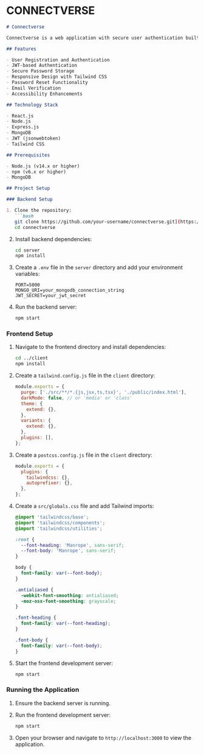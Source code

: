 # CONNECTVERSE
```markdown
# Connectverse

Connectverse is a web application with secure user authentication built using React.js, Node.js, Express.js, MongoDB, and JWT.

## Features

- User Registration and Authentication
- JWT-based Authentication
- Secure Password Storage
- Responsive Design with Tailwind CSS
- Password Reset Functionality
- Email Verification
- Accessibility Enhancements

## Technology Stack

- React.js
- Node.js
- Express.js
- MongoDB
- JWT (jsonwebtoken)
- Tailwind CSS

## Prerequisites

- Node.js (v14.x or higher)
- npm (v6.x or higher)
- MongoDB

## Project Setup

### Backend Setup

1. Clone the repository:
   ```bash
   git clone https://github.com/your-username/connectverse.git](https://github.com/suryasivakumar22/CONNECTVERSE-USING-EXPRESS-NODE-BACKEND-API.git
   cd connectverse
   ```

2. Install backend dependencies:
   ```bash
   cd server
   npm install
   ```

3. Create a `.env` file in the `server` directory and add your environment variables:
   ```env
   PORT=5000
   MONGO_URI=your_mongodb_connection_string
   JWT_SECRET=your_jwt_secret
   ```

4. Run the backend server:
   ```bash
   npm start
   ```

### Frontend Setup

1. Navigate to the frontend directory and install dependencies:
   ```bash
   cd ../client
   npm install
   ```

2. Create a `tailwind.config.js` file in the `client` directory:
   ```js
   module.exports = {
     purge: ['./src/**/*.{js,jsx,ts,tsx}', './public/index.html'],
     darkMode: false, // or 'media' or 'class'
     theme: {
       extend: {},
     },
     variants: {
       extend: {},
     },
     plugins: [],
   };
   ```

3. Create a `postcss.config.js` file in the `client` directory:
   ```js
   module.exports = {
     plugins: {
       tailwindcss: {},
       autoprefixer: {},
     },
   };
   ```

4. Create a `src/globals.css` file and add Tailwind imports:
   ```css
   @import 'tailwindcss/base';
   @import 'tailwindcss/components';
   @import 'tailwindcss/utilities';

   :root {
     --font-heading: 'Manrope', sans-serif;
     --font-body: 'Manrope', sans-serif;
   }

   body {
     font-family: var(--font-body);
   }

   .antialiased {
     -webkit-font-smoothing: antialiased;
     -moz-osx-font-smoothing: grayscale;
   }

   .font-heading {
     font-family: var(--font-heading);
   }

   .font-body {
     font-family: var(--font-body);
   }
   ```

5. Start the frontend development server:
   ```bash
   npm start
   ```

### Running the Application

1. Ensure the backend server is running.

2. Run the frontend development server:
   ```bash
   npm start
   ```

3. Open your browser and navigate to `http://localhost:3000` to view the application.

